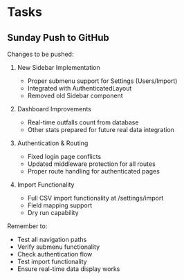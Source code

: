 # Tasks

## Sunday Push to GitHub

Changes to be pushed:

1. New Sidebar Implementation
   - Proper submenu support for Settings (Users/Import)
   - Integrated with AuthenticatedLayout
   - Removed old Sidebar component

2. Dashboard Improvements
   - Real-time outfalls count from database
   - Other stats prepared for future real data integration

3. Authentication & Routing
   - Fixed login page conflicts
   - Updated middleware protection for all routes
   - Proper route handling for authenticated pages

4. Import Functionality
   - Full CSV import functionality at /settings/import
   - Field mapping support
   - Dry run capability

Remember to:
- Test all navigation paths
- Verify submenu functionality
- Check authentication flow
- Test import functionality
- Ensure real-time data display works
